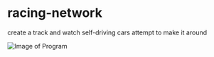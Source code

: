 # racing-network
create a track and watch self-driving cars attempt to make it around

![Image of Program](https://user-images.githubusercontent.com/43303199/58728087-b755a380-83ab-11e9-8b53-28bd53638cfb.gif)